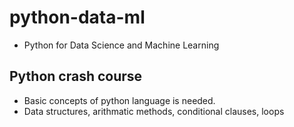 # python-data-ml

- Python for Data Science and Machine Learning


## Python crash course

- Basic concepts of python language is needed.
- Data structures, arithmatic methods, conditional clauses, loops